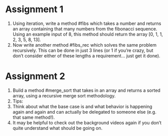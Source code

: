 # Assignment 1
1. Using iteration, write a method #fibs which takes a number and returns an array containing that many numbers from the fibonacci sequence. Using an example input of 8, this method should return the array [0, 1, 1, 2, 3, 5, 8, 13].
2. Now write another method #fibs_rec which solves the same problem recursively. This can be done in just 3 lines (or 1 if you’re crazy, but don’t consider either of these lengths a requirement… just get it done).

# Assignment 2
1. Build a method #merge_sort that takes in an array and returns a sorted array, using a recursive merge sort methodology.
2. Tips:
1. Think about what the base case is and what behavior is happening again and again and can actually be delegated to someone else (e.g. that same method!).
2. It may be helpful to check out the background videos again if you don’t quite understand what should be going on.